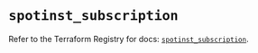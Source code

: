 # `spotinst_subscription`

Refer to the Terraform Registry for docs: [`spotinst_subscription`](https://registry.terraform.io/providers/spotinst/spotinst/1.227.0/docs/resources/subscription).
